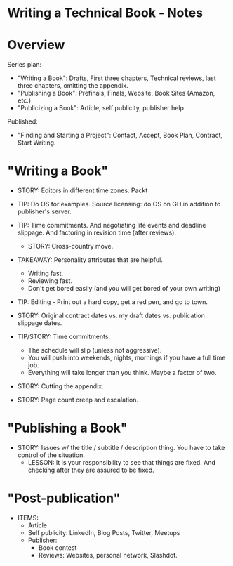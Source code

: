 Writing a Technical Book - Notes
================================

Overview
========

Series plan:

* "Writing a Book": Drafts, First three chapters, Technical reviews, last three chapters, omitting the appendix.
* "Publishing a Book": Prefinals, Finals, Website, Book Sites (Amazon, etc.)
* "Publicizing a Book": Article, self publicity, publisher help.

Published:

* "Finding and Starting a Project": Contact, Accept, Book Plan, Contract, Start Writing.

"Writing a Book"
================
* STORY: Editors in different time zones. Packt
* TIP: Do OS for examples. Source licensing: do OS on GH in addition to publisher's server.
* TIP: Time commitments. And negotiating life events and deadline slippage. And factoring in revision time (after reviews).
  * STORY: Cross-country move.
* TAKEAWAY: Personality attributes that are helpful.
  * Writing fast.
  * Reviewing fast.
  * Don't get bored easily (and you will get bored of your own writing)

* TIP: Editing - Print out a hard copy, get a red pen, and go to town.
* STORY: Original contract dates vs. my draft dates vs. publication slippage dates.
* TIP/STORY: Time commitments.
  * The schedule will slip (unless not aggressive).
  * You will push into weekends, nights, mornings if you have a full time job.
  * Everything will take longer than you think. Maybe a factor of two.
* STORY: Cutting the appendix.
* STORY: Page count creep and escalation.

"Publishing a Book"
===================
* STORY: Issues w/ the title / subtitle / description thing. You have to take control of the situation.
  * LESSON: It is your responsibility to see that things are fixed. And checking after they are assured to be fixed.

"Post-publication"
==================
* ITEMS:
  * Article
  * Self publicity: LinkedIn, Blog Posts, Twitter, Meetups
  * Publisher:
    * Book contest
    * Reviews: Websites, personal network, Slashdot.
